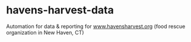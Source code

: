 # havens-harvest-data
Automation for data &amp; reporting for www.havensharvest.org (food rescue organization in New Haven, CT)
